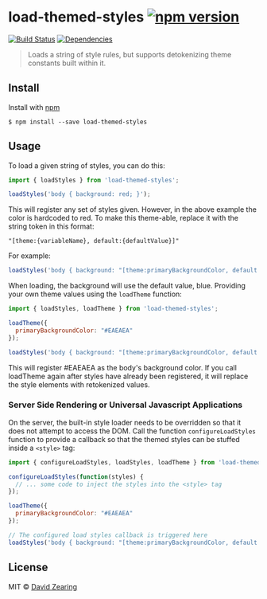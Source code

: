 # load-themed-styles [![npm version](https://badge.fury.io/js/load-themed-styles.svg)](https://badge.fury.io/js/load-themed-styles)

[![Build Status](https://travis-ci.org/dzearing/load-themed-styles.svg?branch=master)](https://travis-ci.org/dzearing/load-themed-styles) [![Dependencies](https://david-dm.org/dzearing/load-themed-styles.svg)](https://david-dm.org/dzearing/load-themed-styles)

> Loads a string of style rules, but supports detokenizing theme constants built within it.

## Install

Install with [npm](https://www.npmjs.com/)

```
$ npm install --save load-themed-styles
```

## Usage

To load a given string of styles, you can do this:

```js
import { loadStyles } from 'load-themed-styles';

loadStyles('body { background: red; }');
```

This will register any set of styles given. However, in the above example the color is hardcoded to red. To make this theme-able, replace it with the string token in this format:

```
"[theme:{variableName}, default:{defaultValue}]"
```

For example:

```js
loadStyles('body { background: "[theme:primaryBackgroundColor, default: blue]"');
```

When loading, the background will use the default value, blue. Providing your own theme values using the `loadTheme` function:

```js
import { loadStyles, loadTheme } from 'load-themed-styles';

loadTheme({
  primaryBackgroundColor: "#EAEAEA"
});

loadStyles('body { background: "[theme:primaryBackgroundColor, default: #FFAAFA]"');
```

This will register #EAEAEA as the body's background color. If you call loadTheme again after styles have already been registered, it will replace the style elements with retokenized values.


### Server Side Rendering or Universal Javascript Applications ###

On the server, the built-in style loader needs to be overridden so that it does not attempt to access the
DOM. Call the function ```configureLoadStyles``` function to provide a callback so that the themed
styles can be stuffed inside a ```<style>``` tag: 

```js
import { configureLoadStyles, loadStyles, loadTheme } from 'load-themed-styles';

configureLoadStyles(function(styles) {
  // ... some code to inject the styles into the <style> tag
});

loadTheme({
  primaryBackgroundColor: "#EAEAEA"
});

// The configured load styles callback is triggered here
loadStyles('body { background: "[theme:primaryBackgroundColor, default: #FFAAFA]"');
```

## License

MIT © [David Zearing](http://github.com/dzearing)
